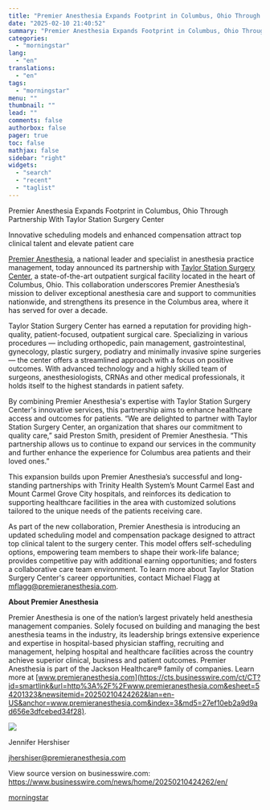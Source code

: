 ```yaml
---
title: "Premier Anesthesia Expands Footprint in Columbus, Ohio Through Partnership With Taylor Station Surgery Center"
date: "2025-02-10 21:40:52"
summary: "Premier Anesthesia Expands Footprint in Columbus, Ohio Through Partnership With Taylor Station Surgery Center Innovative scheduling models and enhanced compensation attract top clinical talent and elevate patient care Premier Anesthesia, a national leader and specialist in anesthesia practice management, today announced its partnership with Taylor Station Surgery Center, a state-of-the-art..."
categories:
  - "morningstar"
lang:
  - "en"
translations:
  - "en"
tags:
  - "morningstar"
menu: ""
thumbnail: ""
lead: ""
comments: false
authorbox: false
pager: true
toc: false
mathjax: false
sidebar: "right"
widgets:
  - "search"
  - "recent"
  - "taglist"
---
```


Premier Anesthesia Expands Footprint in Columbus, Ohio Through Partnership With Taylor Station Surgery Center

Innovative scheduling models and enhanced compensation attract top clinical talent and elevate patient care

[Premier Anesthesia](https://cts.businesswire.com/ct/CT?id=smartlink&url=http%3A%2F%2Fwww.premieranesthesia.com&esheet=54201323&newsitemid=20250210424262&lan=en-US&anchor=Premier+Anesthesia&index=1&md5=3ae44594144446d10fafa4551f891001), a national leader and specialist in anesthesia practice management, today announced its partnership with [Taylor Station Surgery Center](https://cts.businesswire.com/ct/CT?id=smartlink&url=https%3A%2F%2Ftaylorstation.com%2F&esheet=54201323&newsitemid=20250210424262&lan=en-US&anchor=Taylor+Station+Surgery+Center&index=2&md5=f5dbc37fa85dded850b41b0550c8164c), a state-of-the-art outpatient surgical facility located in the heart of Columbus, Ohio. This collaboration underscores Premier Anesthesia’s mission to deliver exceptional anesthesia care and support to communities nationwide, and strengthens its presence in the Columbus area, where it has served for over a decade.

Taylor Station Surgery Center has earned a reputation for providing high-quality, patient-focused, outpatient surgical care. Specializing in various procedures — including orthopedic, pain management, gastrointestinal, gynecology, plastic surgery, podiatry and minimally invasive spine surgeries — the center offers a streamlined approach with a focus on positive outcomes. With advanced technology and a highly skilled team of surgeons, anesthesiologists, CRNAs and other medical professionals, it holds itself to the highest standards in patient safety.

By combining Premier Anesthesia's expertise with Taylor Station Surgery Center's innovative services, this partnership aims to enhance healthcare access and outcomes for patients. “We are delighted to partner with Taylor Station Surgery Center, an organization that shares our commitment to quality care,” said Preston Smith, president of Premier Anesthesia. “This partnership allows us to continue to expand our services in the community and further enhance the experience for Columbus area patients and their loved ones.”

This expansion builds upon Premier Anesthesia’s successful and long-standing partnerships with Trinity Health System’s Mount Carmel East and Mount Carmel Grove City hospitals, and reinforces its dedication to supporting healthcare facilities in the area with customized solutions tailored to the unique needs of the patients receiving care.

As part of the new collaboration, Premier Anesthesia is introducing an updated scheduling model and compensation package designed to attract top clinical talent to the surgery center. This model offers self-scheduling options, empowering team members to shape their work-life balance; provides competitive pay with additional earning opportunities; and fosters a collaborative care team environment. To learn more about Taylor Station Surgery Center's career opportunities, contact Michael Flagg at [mflagg@premieranesthesia.com](mailto:mflagg@premieranesthesia.com).

**About Premier Anesthesia**

Premier Anesthesia is one of the nation’s largest privately held anesthesia management companies. Solely focused on building and managing the best anesthesia teams in the industry, its leadership brings extensive experience and expertise in hospital-based physician staffing, recruiting and management, helping hospital and healthcare facilities across the country achieve superior clinical, business and patient outcomes. Premier Anesthesia is part of the Jackson Healthcare® family of companies. Learn more at [www.premieranesthesia.com](https://cts.businesswire.com/ct/CT?id=smartlink&url=http%3A%2F%2Fwww.premieranesthesia.com&esheet=54201323&newsitemid=20250210424262&lan=en-US&anchor=www.premieranesthesia.com&index=3&md5=27ef10eb2a9d9ad656e3dfcebed34f28).

 ![](https://cts.businesswire.com/ct/CT?id=bwnews&sty=20250210424262r1&sid=mstr3&distro=nx&lang=en)

Jennifer Hershiser
  
[jhershiser@premieranesthesia.com](mailto:jhershiser@premieranesthesia.com)

View source version on businesswire.com: <https://www.businesswire.com/news/home/20250210424262/en/>

[morningstar](https://www.morningstar.com/news/business-wire/20250210424262/premier-anesthesia-expands-footprint-in-columbus-ohio-through-partnership-with-taylor-station-surgery-center)
